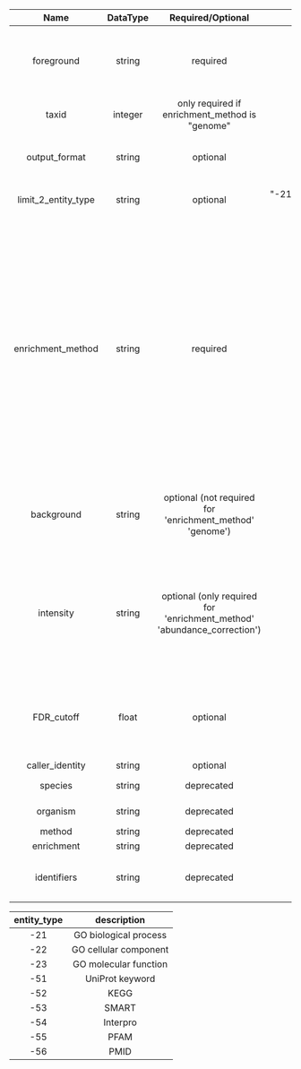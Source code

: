 | Name | DataType | Required/Optional | Default | Description | Example |
| :---: |  :---: |  :---: |  :---: | :---: | :---: |
| foreground | string | required | None | STRING identifier(s) for all proteins in the test group (the foreground, the sample, the group you want to examine for GO term enrichment) | "4932.YAR019C%04932.YFR028C" |
| taxid | integer | only required if enrichment_method is "genome" | None | NCBI taxon identifiers (e.g. Human is 9606, see: STRING organisms) | 9606 |
| output_format | string | optional | json | The desired format of the output, one of {tsv, tsv-no-header, json, xml} | tsv |
| limit_2_entity_type | string | optional | "-21;-22;-23;-51;-52;-53;-54;-55" (all available) | Limit the enrichment analysis to a specific or multiple entity types | '-21' (for GO molecular function) or '-21;-22;-23;-51' (for all GO terms as well as UniProt Keywords" |
| enrichment_method | string | required | genome | one of {genome, abundance_correction, compare_samples, compare_groups}. abundance_correction: Foreground vs Background abundance corrected; genome: provided foreground vs genome; compare_samples: Foreground vs Background (no abundance correction); compare_groups: Foreground(replicates) vs Background(replicates), --> foreground_n and background_n need to be set; characterize_foreground: Foreground only | genome |
| background | string | optional (not required for 'enrichment_method' 'genome') | None | STRING identifier(s) for all proteins in the background (the population, the group you want to compare your foreground to) | "4932.YAR019C%04932.YFR028C" |
| intensity | string | optional (only required for 'enrichment_method' 'abundance_correction') | None | Protein abundance (intensity) for all proteins (copy number, iBAQ, or any other measure of abundance). Separate the list using '%0d'. The number of items should correspond to the number of Accession Numbers of the 'background' | '12.3%0d3.4' |
| FDR_cutoff | float | optional | None | False Discovery Rate cutoff (threshold for multiple testing corrected p-values), 0 or not passing the parameter means no cutoff applied. | 0.001
| caller_identity | string | optional | None | Your identifier for us | www.my_awesome_app.com |
| species | string | deprecated | None | deprecated, please use 'taxid' instead | |
| organism | string | deprecated | None | deprecated, please use 'taxid' instead | |
| method | string | deprecated | None | deprecated | |
| enrichment | string | deprecated | None | deprecated | |
| identifiers | string | deprecated | None | Please use 'foreground' instead. Required parameter for multiple items | "DRD1_HUMAN%0dDRD2_HUMAN" |


| entity_type | description |
|:---:|:---:|
| -21 | GO biological process |
| -22 | GO cellular component |
| -23 | GO molecular function |
| -51 | UniProt keyword |
| -52 | KEGG |
| -53 | SMART |
| -54 | Interpro |
| -55 | PFAM |
| -56 | PMID |
